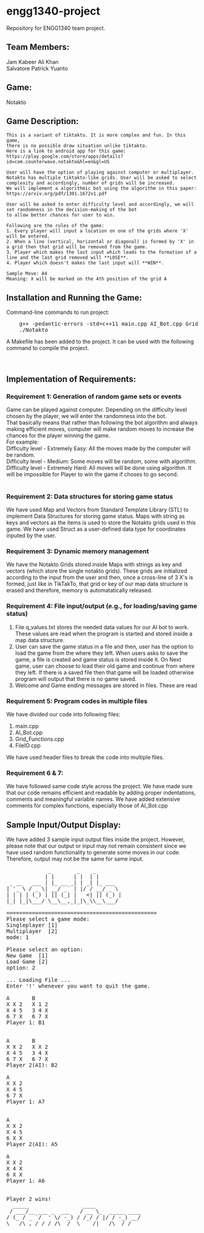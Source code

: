 # engg1340-project
Repository for ENGG1340 team project.


## Team Members:
  Jam Kabeer Ali Khan  
  Salvatore Patrick Yuanto  


## Game: 
  Notakto

## Game Description:
    This is a variant of tiktakto. It is more complex and fun. In this game,  
    there is no possible draw situation unlike tiktakto.  
    Here is a link to android app for this game: https://play.google.com/store/apps/details?id=com.counterwave.notakto&hl=en&gl=US  
    
    User will have the option of playing against computer or multiplayer.  
    Notakto has multiple tiktakto-like grids. User will be asked to select complexity and accordingly, number of grids will be increased.
    We will implement a algorithmic bot using the algorithm in this paper: https://arxiv.org/pdf/1301.1672v1.pdf 
    
    User will be asked to enter difficulty level and accordingly, we will set randomness in the decision-making of the bot
    to allow better chances for user to win.
    
    Following are the rules of the game:
    1. Every player will input a location on one of the grids where 'X' will be entered.
    2. When a line (vertical, horizontal or diagonal) is formed by 'X' in a grid then that grid will be removed from the game.
    3. Player which makes the last input which leads to the formation of a line and the last grid removed will **LOSE**.
    4. Player which doesn't makes the last input will **WIN**.
    
    Sample Move: A4
    Meaning: X will be marked on the 4th position of the grid A


## Installation and Running the Game:

Command-line commands to run project: 
<pre>
    g++ -pedantic-errors -std=c++11 main.cpp AI_Bot.cpp Grid_Functions.cpp FileIO.cpp -o Notakto  
    ./Notakto  
</pre>
A Makefile has been added to the project. It can be used with the following command to compile the project.

<br>

## Implementation of Requirements:
### Requirement 1: Generation of random game sets or events
  Game can be played against computer. Depending on the difficulty level chosen by the player, we will enter the randomness into the bot.  
  That basically means that rather than following the bot algorithm and always making efficient moves, computer will make random moves to increase the chances for the player winning the game.  
  For example:  
  Difficulty level - Extremely Easy: All the moves made by the computer will be random.  
  Difficulty level - Medium: Some moves will be random, some with algorithm.  
  Difficulty level - Extremely Hard: All moves will be done using algorithm. It will be impossible for Player to win the game if choses to go second.  
  <br />
### Requirement 2: Data structures for storing game status
  We have used Map and Vectors from Standard Template Library (STL) to implement Data Structures for storing game status. Maps with string as keys and vectors as the items is used to store the Notakto grids used in this game. We have used Struct as a user-defined data type for coordinates inputed by the user.

### Requirement 3: Dynamic memory management
  We have the Notakto Grids stored inside Maps with strings as key and vectors (which store the single notakto grids). These grids are initialized according to the input from the user and then, once a cross-line of 3 X's is formed, just like in TikTakTo, that grid or key of our map data structure is erased and therefore, memory is automatatically released.
  
### Requirement 4: File input/output (e.g., for loading/saving game status)
  1. File q_values.txt stores the needed data values for our AI bot to work. These values are read when the program is started and stored inside a map data structure.
  2. User can save the game status in a file and then, user has the option to load the game from the where they left. When users asks to save the game, a file is created and game status is stored inside it. On Next game, user can choose to load their old game and continue from where they left. If there is a saved file then that game will be loaded otherwise program will output that there is no game saved.
  3. Welcome and Game ending messages are stored in files. These are read

### Requirement 5: Program codes in multiple files
  We have divided our code into following files:
  1. main.cpp
  2. AI_Bot.cpp
  3. Grid_Functions.cpp
  4. FileIO.cpp
  
  We have used header files to break the code into multiple files.

### Requirement 6 & 7:
  We have followed same code style across the project. We have made sure that our code remains efficient and readable by adding proper indentations, comments and 
  meaningful variable names. We have added extensive comments for complex functions, especially those of AI_Bot.cpp


## Sample Input/Output Display:

We have added 3 sample input output files inside the project. However, please note that our output or input may not remain consistent since we have used random functionality to generate some moves in our code. Therefore, output may not be the same for same input.

<pre>
             _        _    _        
            | |      | |  | |
 _ __   ___ | |_ __ _| | _| |_ ___
| '_ \ / _ \| __/ _` | |/ / __/ _ \
| | | | (_) | || (_| |   <| || (_) |
|_| |_|\___/ \__\__,_|_|\_\\__\___/

===============================================
Please select a game mode:
Singleplayer [1]
Multiplayer  [2]
mode: 1

Please select an option:
New Game  [1]
Load Game [2]
option: 2

... Loading File ...
Enter '!' whenever you want to quit the game.

A       B
X X 2   X 1 2
X 4 5   3 4 X   
6 7 X   6 7 X
Player 1: B1


A       B
X X 2   X X 2
X 4 5   3 4 X
6 7 X   6 7 X
Player 2(AI): B2

A
X X 2
X 4 5
6 7 X
Player 1: A7


A
X X 2
X 4 5
6 X X   
Player 2(AI): A5

A
X X 2
X 4 X
6 X X
Player 1: A6


Player 2 wins!
  _____                 ____
 / ___/__ ___ _  ___   / __ \_  _____ ____
/ (_ / _ `/  ' \/ -_) / /_/ / |/ / -_) __/
\___/\_,_/_/_/_/\__/  \____/|___/\__/_/
</pre>
<br />
